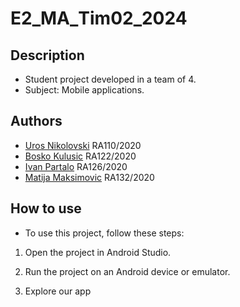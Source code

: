 # Е2_MA_Тim02_2024


## Description
- Student project developed in a team of 4. 
- Subject: Mobile applications.

## Authors
- [Uros Nikolovski](https://github.com/ukinolo) RA110/2020
- [Bosko Kulusic](https://github.com/boskokul) RA122/2020
- [Ivan Partalo](https://github.com/IvanPartalo) RA126/2020
- [Matija Maksimovic](https://github.com/MatijaMax) RA132/2020

## How to use
- To use this project, follow these steps:

 1. Open the project in Android Studio.

 2. Run the project on an Android device or emulator.

 3. Explore our app
